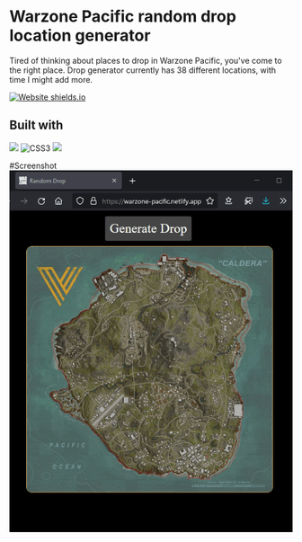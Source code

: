 # Warzone Pacific random drop location generator

Tired of thinking about places to drop in Warzone Pacific, you've come to the right place. 
Drop generator currently has 38 different locations, with time I might add more.

[![Website shields.io](https://img.shields.io/website-up-down-green-red/http/shields.io.svg)](https://warzone-pacific.netlify.app/)

## Built with
![](https://img.shields.io/badge/HTML5-%231572B6.svg?style=for-the-badge&logo=html5&logoColor=white)
![CSS3](https://img.shields.io/badge/css3-%231572B6.svg?style=for-the-badge&logo=css3&logoColor=white)
![](https://img.shields.io/badge/JavaScript-%231572B6.svg?style=for-the-badge&logo=javascript&logoColor=white)

#Screenshot
![Screenshot](./resources/img/wz.gif)
